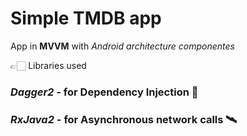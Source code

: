 # Simple TMDB app

 App in **MVVM** with _Android architecture componentes_

👉🏻 Libraries used
### **_Dagger2_** - for Dependency Injection 💉
### **_RxJava2_** - for Asynchronous network calls 🛰️
